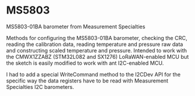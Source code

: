 # MS5803
MS5803-01BA barometer from Measurement Specialties

Methods for configuring the MS5803-01BA barometer, checking the CRC, reading the calibration data, reading temperature and pressure raw data and constructing scaled temperature and pressure. Intended to work with the CMWX1ZZABZ (STM32L082 and SX1276) LoRaWAN-enabled MCU but the sketch is easily modified to work with ant I2C-enabled MCU.

I had to add a special WriteCommand method to the I2CDev API for the specific way the data registers have to be read with Measurement Specialties I2C barometers.
